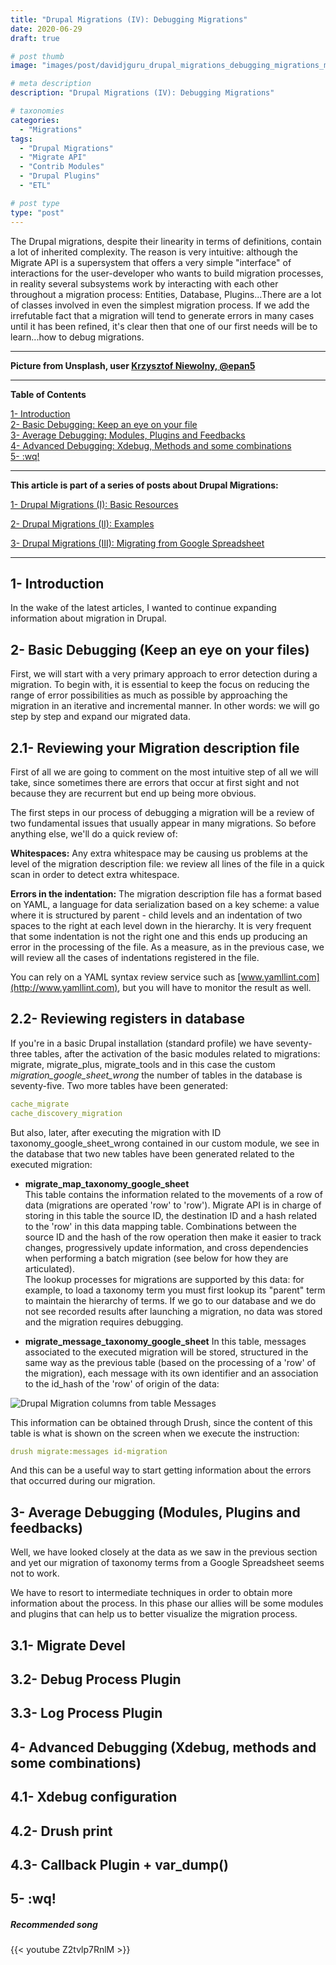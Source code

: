 ```yaml
---
title: "Drupal Migrations (IV): Debugging Migrations"
date: 2020-06-29
draft: true

# post thumb
image: "images/post/davidjguru_drupal_migrations_debugging_migrations_main.jpg"

# meta description
description: "Drupal Migrations (IV): Debugging Migrations"

# taxonomies
categories: 
  - "Migrations"  
tags:
  - "Drupal Migrations"
  - "Migrate API"
  - "Contrib Modules"
  - "Drupal Plugins"
  - "ETL"

# post type
type: "post"
---
```


The Drupal migrations, despite their linearity in terms of definitions, contain a lot of inherited complexity. The reason is very intuitive: although the Migrate API is a supersystem that offers a very simple "interface" of interactions for the user-developer who wants to build migration processes, in reality several subsystems work by interacting with each other throughout a migration process: Entities, Database, Plugins...There are a lot of classes involved in even the simplest migration process. If we add the irrefutable fact that a migration will tend to generate errors in many cases until it has been refined, it's clear then that one of our first needs will be to learn...how to debug migrations.
 
--------------------------------------------------------------------------------------

**Picture from Unsplash, user [Krzysztof Niewolny, @epan5](https://unsplash.com/@epan5)**

  
---------------------------------------------------------------------------------
**Table of Contents**

<!-- TOC -->
[1- Introduction](#1--introduction)  
[2- Basic Debugging: Keep an eye on your file](#2--basic-debugging-keep-an-eye-on-your-files)  
[3- Average Debugging: Modules, Plugins and Feedbacks](#3--average-debugging-modules-plugins-and-feedbacks)  
[4- Advanced Debugging: Xdebug, Methods and some combinations](#4--advanced-debugging-xdebug-methods-and-some-combinations)  
[5- :wq!](#5--wq)
<!-- /TOC -->
-----------------------------------------------------------------------------------------

**This article is part of a series of posts about Drupal Migrations:**

<!-- TOC -->
[1- Drupal Migrations (I): Basic Resources](https://www.therussianlullaby.com/blog/drupal-migrations-one-basic-resources/)  

[2- Drupal Migrations (II): Examples](https://www.therussianlullaby.com/blog/drupal-migrations-two-examples/)  

[3- Drupal Migrations (III): Migrating from Google Spreadsheet](https://www.therussianlullaby.com/blog/drupal-migrations-three-migrating-from-google-spreadsheet/)  
<!-- /TOC -->

---------------------------------------------------------------------------------

## 1- Introduction
In the wake of the latest articles, I wanted to continue expanding information about migration in Drupal. 

## 2- Basic Debugging (Keep an eye on your files)

First, we will start with a very primary approach to error detection during a migration. To begin with, it is essential to keep the focus on reducing the range of error possibilities as much as possible by approaching the migration in an iterative and incremental manner. In other words: we will go step by step and expand our migrated data. 

## 2.1- Reviewing your Migration description file
First of all we are going to comment on the most intuitive step of all we will take, since sometimes there are errors that occur at first sight and not because they are recurrent but end up being more obvious. 

The first steps in our process of debugging a migration will be a review of two fundamental issues that usually appear in many migrations. So before anything else, we'll do a quick review of: 

**Whitespaces:** Any extra whitespace may be causing us problems at the level of the migration description file: we review all lines of the file in a quick scan in order to detect extra whitespace.

**Errors in the indentation:** The migration description file has a format based on YAML, a language for data serialization based on a key scheme: a value where it is structured by parent - child levels and an indentation of two spaces to the right at each level down in the hierarchy. It is very frequent that some indentation is not the right one and this ends up producing an error in the processing of the file. As a measure, as in the previous case, we will review all the cases of indentations registered in the file. 

You can rely on a YAML syntax review service such as [www.yamllint.com](http://www.yamllint.com), but you will have to monitor the result as well. 

## 2.2- Reviewing registers in database
If you're in a basic Drupal installation (standard profile) we have seventy-three tables, after the activation of the basic modules related to migrations: migrate, migrate_plus, migrate_tools and in this case the custom *migration_google_sheet_wrong* the number of tables in the database is seventy-five. Two more tables have been generated: 

```yaml
cache_migrate
cache_discovery_migration
```

But also, later, after executing the migration with ID taxonomy_google_sheet_wrong contained in our custom module, we see in the database that two new tables have been generated related to the executed migration:  

* **migrate_map_taxonomy_google_sheet**  
This table contains the information related to the movements of a row of data (migrations are operated 'row' to 'row'). Migrate API is in charge of storing in this table the source ID, the destination ID and a hash related to the 'row' in this data mapping table. Combinations between the source ID and the hash of the row operation then make it easier to track changes, progressively update information, and cross dependencies when performing a batch migration (see below for how they are articulated).  
 The lookup processes for migrations are supported by this data: for example, to load a taxonomy term you must first lookup its "parent" term to maintain the hierarchy of terms. 
If we go to our database and we do not see recorded results after launching a migration, no data was stored and the migration requires debugging.  

* **migrate_message_taxonomy_google_sheet**
In this table, messages associated to the executed migration will be stored, structured in the same way as the previous table (based on the processing of a 'row' of the migration), each message with its own identifier and an association to the id_hash of the 'row' of origin of the data:  

![Drupal Migration columns from table Messages](../../images/post/davidjguru_drupal_migrations_debugging_two.jpg)  

This information can be obtained through Drush, since the content of this table is what is shown on the screen when we execute the instruction:  

```yaml
drush migrate:messages id-migration
```

And this can be a useful way to start getting information about the errors that occurred during our migration.  


## 3- Average Debugging (Modules, Plugins and feedbacks)

Well, we have looked closely at the data as we saw in the previous section and yet our migration of taxonomy terms from a Google Spreadsheet seems not to work. 

We have to resort to intermediate techniques in order to obtain more information about the process. In this phase our allies will be some modules and plugins that can help us to better visualize the migration process.  

## 3.1- Migrate Devel 



## 3.2- Debug Process Plugin



## 3.3- Log Process Plugin



## 4- Advanced Debugging (Xdebug, methods and some combinations)

## 4.1- Xdebug configuration


## 4.2- Drush print


## 4.3- Callback Plugin + var_dump()


## 5- :wq! 


##### Recommended song

{{< youtube Z2tvlp7RnlM >}}